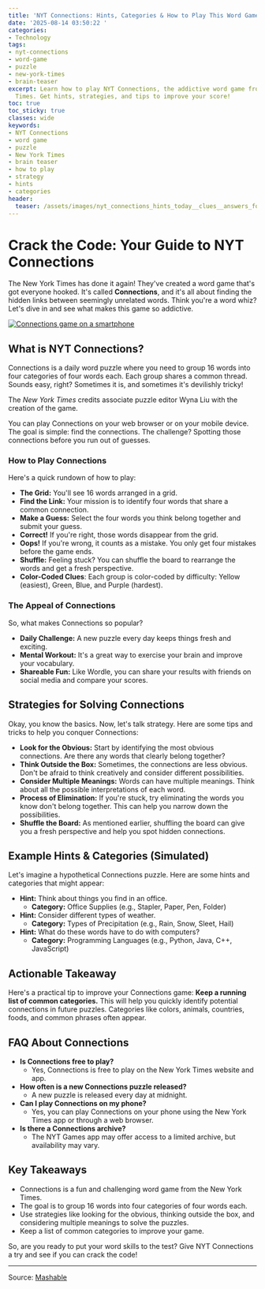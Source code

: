 ```yaml
---
title: 'NYT Connections: Hints, Categories & How to Play This Word Game'
date: '2025-08-14 03:50:22 '
categories:
- Technology
tags:
- nyt-connections
- word-game
- puzzle
- new-york-times
- brain-teaser
excerpt: Learn how to play NYT Connections, the addictive word game from the New York
  Times. Get hints, strategies, and tips to improve your score!
toc: true
toc_sticky: true
classes: wide
keywords:
- NYT Connections
- word game
- puzzle
- New York Times
- brain teaser
- how to play
- strategy
- hints
- categories
header:
  teaser: /assets/images/nyt_connections_hints_today__clues__answers_for_au_20250814035022.jpg
---
```


# Crack the Code: Your Guide to NYT Connections

The New York Times has done it again! They've created a word game that's got everyone hooked. It's called **Connections**, and it's all about finding the hidden links between seemingly unrelated words. Think you're a word whiz? Let's dive in and see what makes this game so addictive.

[![Connections game on a smartphone](https://helios-i.mashable.com/imagery/articles/0543mI9JYo74GzwF93no8vP/hero-image.jpg)](https://www.nytimes.com/games/connections)

## What is NYT Connections?

Connections is a daily word puzzle where you need to group 16 words into four categories of four words each. Each group shares a common thread. Sounds easy, right? Sometimes it is, and sometimes it's devilishly tricky!

The *New York Times* credits associate puzzle editor Wyna Liu with the creation of the game.

You can play Connections on your web browser or on your mobile device. The goal is simple: find the connections. The challenge? Spotting those connections before you run out of guesses.

### How to Play Connections

Here's a quick rundown of how to play:

*   **The Grid:** You'll see 16 words arranged in a grid.
*   **Find the Link:** Your mission is to identify four words that share a common connection.
*   **Make a Guess:** Select the four words you think belong together and submit your guess.
*   **Correct!** If you're right, those words disappear from the grid.
*   **Oops!** If you're wrong, it counts as a mistake. You only get four mistakes before the game ends.
*   **Shuffle:** Feeling stuck? You can shuffle the board to rearrange the words and get a fresh perspective.
*   **Color-Coded Clues**: Each group is color-coded by difficulty: Yellow (easiest), Green, Blue, and Purple (hardest).

### The Appeal of Connections

So, what makes Connections so popular?

*   **Daily Challenge:** A new puzzle every day keeps things fresh and exciting.
*   **Mental Workout:** It's a great way to exercise your brain and improve your vocabulary.
*   **Shareable Fun:** Like Wordle, you can share your results with friends on social media and compare your scores.

## Strategies for Solving Connections

Okay, you know the basics. Now, let's talk strategy. Here are some tips and tricks to help you conquer Connections:

*   **Look for the Obvious:** Start by identifying the most obvious connections. Are there any words that clearly belong together?
*   **Think Outside the Box:** Sometimes, the connections are less obvious. Don't be afraid to think creatively and consider different possibilities.
*   **Consider Multiple Meanings:** Words can have multiple meanings. Think about all the possible interpretations of each word.
*   **Process of Elimination:** If you're stuck, try eliminating the words you know don't belong together. This can help you narrow down the possibilities.
*   **Shuffle the Board:** As mentioned earlier, shuffling the board can give you a fresh perspective and help you spot hidden connections.

## Example Hints & Categories (Simulated)

Let's imagine a hypothetical Connections puzzle. Here are some hints and categories that might appear:

*   **Hint:** Think about things you find in an office.
    *   **Category:** Office Supplies (e.g., Stapler, Paper, Pen, Folder)
*   **Hint:** Consider different types of weather.
    *   **Category:** Types of Precipitation (e.g., Rain, Snow, Sleet, Hail)
*   **Hint:** What do these words have to do with computers?
    *   **Category:** Programming Languages (e.g., Python, Java, C++, JavaScript)

## Actionable Takeaway

Here's a practical tip to improve your Connections game: **Keep a running list of common categories.** This will help you quickly identify potential connections in future puzzles. Categories like colors, animals, countries, foods, and common phrases often appear.

## FAQ About Connections

*   **Is Connections free to play?**
    *   Yes, Connections is free to play on the New York Times website and app.
*   **How often is a new Connections puzzle released?**
    *   A new puzzle is released every day at midnight.
*   **Can I play Connections on my phone?**
    *   Yes, you can play Connections on your phone using the New York Times app or through a web browser.
*   **Is there a Connections archive?**
    *   The NYT Games app may offer access to a limited archive, but availability may vary.

## Key Takeaways

*   Connections is a fun and challenging word game from the New York Times.
*   The goal is to group 16 words into four categories of four words each.
*   Use strategies like looking for the obvious, thinking outside the box, and considering multiple meanings to solve the puzzles.
*   Keep a list of common categories to improve your game.

So, are you ready to put your word skills to the test? Give NYT Connections a try and see if you can crack the code!

---

Source: [Mashable](https://mashable.com/article/nyt-connections-hint-answer-today-august-14-2025)